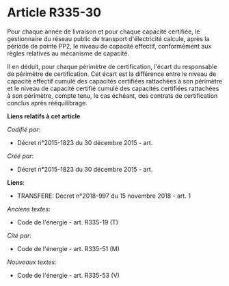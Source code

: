 # Article R335-30

Pour chaque année de livraison et pour chaque capacité certifiée, le gestionnaire du réseau public de transport d'électricité
calcule, après la période de pointe PP2, le niveau de capacité effectif, conformément aux règles relatives au mécanisme de
capacité.

Il en déduit, pour chaque périmètre de certification, l'écart du responsable de périmètre de certification. Cet écart est la
différence entre le niveau de capacité effectif cumulé des capacités certifiées rattachées à son périmètre et le niveau de
capacité certifié cumulé des capacités certifiées rattachées à son périmètre, compte tenu, le cas échéant, des contrats de
certification conclus après rééquilibrage.

**Liens relatifs à cet article**

_Codifié par_:

  - Décret n°2015-1823 du 30 décembre 2015 - art.

_Créé par_:

  - Décret n°2015-1823 du 30 décembre 2015 - art.

**Liens**:

  - TRANSFERE: Décret n°2018-997 du 15 novembre 2018 - art. 1

_Anciens textes_:

  - Code de l'énergie - art. R335-19 (T)

_Cité par_:

  - Code de l'énergie - art. R335-51 (M)

_Nouveaux textes_:

  - Code de l'énergie - art. R335-53 (V)
